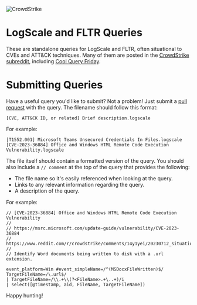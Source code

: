 ![CrowdStrike](https://www.crowdstrike.com/wp-content/uploads/2022/09/CS_Logo_2022_In-Line_All-Red_RGB.png)

# LogScale and FLTR Queries

These are standalone queries for LogScale and FLTR, often situational to CVEs and ATT&CK techniques. Many of them are posted in the [CrowdStrike subreddit](https://www.reddit.com/r/crowdstrike/), including [Cool Query Friday](https://www.reddit.com/r/crowdstrike/?f=flair_name%3A%22CQF%22). 

# Submitting Queries

Have a useful query you'd like to submit? Not a problem! Just submit a [pull request](https://github.com/CrowdStrike/logscale-community-content/pulls) with the query. The filename should follow this format:

`[CVE, ATT&CK ID, or related] Brief description.logscale`

For example:

`[T1552.001] Microsoft Teams Unsecured Credentials In Files.logscale`
`[CVE-2023-36884] Office and Windows HTML Remote Code Execution Vulnerability.logscale`

The file itself should contain a formatted version of the query. You should also include a `// comment` at the top of the query that provides the following:

- The file name so it's easily referenced when looking at the query.
- Links to any relevant information regarding the query. 
- A description of the query.

For example:

```
// [CVE-2023-36884] Office and Windows HTML Remote Code Execution Vulnerability
//
// https://msrc.microsoft.com/update-guide/vulnerability/CVE-2023-36884
// https://www.reddit.com/r/crowdstrike/comments/14y1yei/20230712_situational_awareness_microsoft_office/
//
// Identify Word documents being written to disk with a .url extension.

event_platform=Win #event_simpleName=/^(MSDocxFileWritten)$/ TargetFileName=/\.url$/ 
| TargetFileName=/\\.+\\(?<FileName>.+\..+)/i 
| select([@timestamp, aid, FileName, TargetFileName]) 
```

Happy hunting!